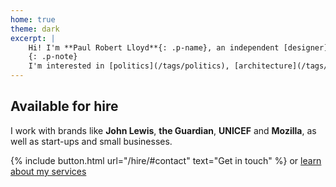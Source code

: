 ```yaml
---
home: true
theme: dark
excerpt: |
    Hi! I'm **Paul Robert Lloyd**{: .p-name}, an independent [designer](/projects/), [writer](/articles/) and [speaker](/talks/) based in <span class="p-locality">Brighton</span>, <span class="p-country-name">England</span>. I help responsible organisations create purposeful digital products.
    {: .p-note}
    I'm interested in [politics](/tags/politics), [architecture](/tags/architecture), [sustainability](/tags/sustainability) and [volunteering](/tags/volunteering); I was a [Games Maker](/2012/09/games_maker) at London 2012 and [Clyde-sider](/2014/08/clyde_sider) at Glasgow 2014.
---
```

## Available for hire
I work with brands like **John Lewis**, **the Guardian**, **UNICEF** and **Mozilla**, as well as start-ups and small businesses.

{% include button.html url="/hire/#contact" text="Get in touch" %} <span class="u-conj">or</span> [learn about my services](/hire/)
